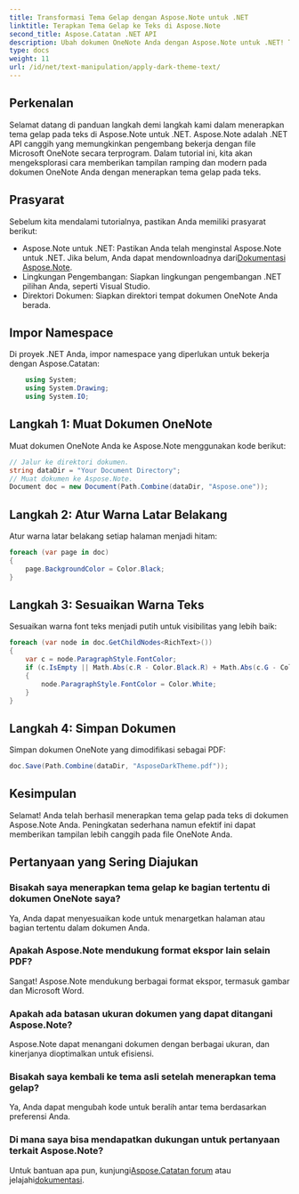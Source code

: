 ```yaml
---
title: Transformasi Tema Gelap dengan Aspose.Note untuk .NET
linktitle: Terapkan Tema Gelap ke Teks di Aspose.Note
second_title: Aspose.Catatan .NET API
description: Ubah dokumen OneNote Anda dengan Aspose.Note untuk .NET! Terapkan tema gelap yang ramping dengan mudah. Unduh sekarang dan tingkatkan pengalaman mencatat Anda.
type: docs
weight: 11
url: /id/net/text-manipulation/apply-dark-theme-text/
---
```

## Perkenalan
Selamat datang di panduan langkah demi langkah kami dalam menerapkan tema gelap pada teks di Aspose.Note untuk .NET. Aspose.Note adalah .NET API canggih yang memungkinkan pengembang bekerja dengan file Microsoft OneNote secara terprogram. Dalam tutorial ini, kita akan mengeksplorasi cara memberikan tampilan ramping dan modern pada dokumen OneNote Anda dengan menerapkan tema gelap pada teks.
## Prasyarat
Sebelum kita mendalami tutorialnya, pastikan Anda memiliki prasyarat berikut:
-  Aspose.Note untuk .NET: Pastikan Anda telah menginstal Aspose.Note untuk .NET. Jika belum, Anda dapat mendownloadnya dari[Dokumentasi Aspose.Note](https://reference.aspose.com/note/net/).
- Lingkungan Pengembangan: Siapkan lingkungan pengembangan .NET pilihan Anda, seperti Visual Studio.
- Direktori Dokumen: Siapkan direktori tempat dokumen OneNote Anda berada.
## Impor Namespace
Di proyek .NET Anda, impor namespace yang diperlukan untuk bekerja dengan Aspose.Catatan:
```csharp
    using System;
    using System.Drawing;
    using System.IO;
```
## Langkah 1: Muat Dokumen OneNote
Muat dokumen OneNote Anda ke Aspose.Note menggunakan kode berikut:
```csharp
// Jalur ke direktori dokumen.
string dataDir = "Your Document Directory";
// Muat dokumen ke Aspose.Note.
Document doc = new Document(Path.Combine(dataDir, "Aspose.one"));
```
## Langkah 2: Atur Warna Latar Belakang
Atur warna latar belakang setiap halaman menjadi hitam:
```csharp
foreach (var page in doc)
{
    page.BackgroundColor = Color.Black;
}
```
## Langkah 3: Sesuaikan Warna Teks
Sesuaikan warna font teks menjadi putih untuk visibilitas yang lebih baik:
```csharp
foreach (var node in doc.GetChildNodes<RichText>())
{
    var c = node.ParagraphStyle.FontColor;
    if (c.IsEmpty || Math.Abs(c.R - Color.Black.R) + Math.Abs(c.G - Color.Black.G) + Math.Abs(c.B - Color.Black.B) <= 30)
    {
        node.ParagraphStyle.FontColor = Color.White;
    }
}
```
## Langkah 4: Simpan Dokumen
Simpan dokumen OneNote yang dimodifikasi sebagai PDF:
```csharp
doc.Save(Path.Combine(dataDir, "AsposeDarkTheme.pdf"));
```
## Kesimpulan
Selamat! Anda telah berhasil menerapkan tema gelap pada teks di dokumen Aspose.Note Anda. Peningkatan sederhana namun efektif ini dapat memberikan tampilan lebih canggih pada file OneNote Anda.
## Pertanyaan yang Sering Diajukan
### Bisakah saya menerapkan tema gelap ke bagian tertentu di dokumen OneNote saya?
Ya, Anda dapat menyesuaikan kode untuk menargetkan halaman atau bagian tertentu dalam dokumen Anda.
### Apakah Aspose.Note mendukung format ekspor lain selain PDF?
Sangat! Aspose.Note mendukung berbagai format ekspor, termasuk gambar dan Microsoft Word.
### Apakah ada batasan ukuran dokumen yang dapat ditangani Aspose.Note?
Aspose.Note dapat menangani dokumen dengan berbagai ukuran, dan kinerjanya dioptimalkan untuk efisiensi.
### Bisakah saya kembali ke tema asli setelah menerapkan tema gelap?
Ya, Anda dapat mengubah kode untuk beralih antar tema berdasarkan preferensi Anda.
### Di mana saya bisa mendapatkan dukungan untuk pertanyaan terkait Aspose.Note?
 Untuk bantuan apa pun, kunjungi[Aspose.Catatan forum](https://forum.aspose.com/c/note/28) atau jelajahi[dokumentasi](https://reference.aspose.com/note/net/).